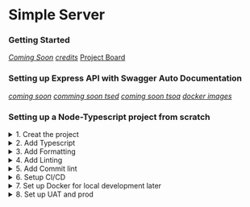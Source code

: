 ﻿# Simple Server

### Getting Started

[_Coming Soon_](https://shields.io/)
[_credits_](https://github.com/microsoft/TypeScript-Node-Starter)
[Project Board](https://github.com/users/melvingaye/projects/2/views/1)

### Setting up Express API with Swagger Auto Documentation

[_coming soon_](https://www.npmjs.com/package/@decorators/express)
[_comming soon tsed_](https://tsed.io/tutorials/swagger.html#endpoint-documentation)
[_coming soon tsoa_](https://tsoa-community.github.io/docs/getting-started.html)
[_docker images_](https://www.docker.com/)

### Setting up a Node-Typescript project from scratch

<details>
<summary>1. Creat the project</summary>

I. Create a directory for the project on your local machine.

II. Create a `/src` directory in your project directory.

III. Create a repo on github and copy the new repo code

```
echo "# simple-server" >> README.md
git init
git add README.md
git commit -m "first commit"
git branch -M main
git remote add origin <REPO_URL>
git push -u origin main
```

IV. Open a terminal in VSCode (make sure you're in the root directory of the project).
Paste and run the copied commands in the terminal (you may have to hit Enter to push to github).
Go back to the browser where you created the repo and refresh, make sure what you pushed shows up on github.

V. Back in the terminal run `npm init --y` to generate a package.json file.

VI. [Add a .gitignore file](https://github.com/github/gitignore/blob/main/Node.gitignore).

VII. Push all changes to github.

</details>

<details>
<summary>2. Add Typescript</summary>

I. Run `npm install -D typescript` to add typescript as a dev dependency. Run `npx tsc -v` to check the version that was installed.

II. Run `npx tsc --y` to init typescript config. Open the generated file and delete everything inside of "compilerOptions" **except** the first line with the link to the tsconfig documentation.

III. Get the node version you're running `node -v`, then get [tsconfig base](https://github.com/tsconfig/bases/) for your node verion, and place it outside/above the "compiletOptions" in the tsconfig file.

IV. In the tsconfig file inside of "compilerOptions", add `outDir: ./dist` (this is where all js files created by the typescript compiler are placed) and `baseUrl: './src` .
Then add `include: ["src/**/*"]` and `exclude: ["/node_modules"]` outside of the compilerOptions. When all these changes are made your tsconfig should look something like this.

```
{
	"extends": "@tsconfig/node14/tsconfig.json",
	"compilerOptions": {
		/* Visit https://aka.ms/tsconfig.json to read more about this file */
		"outDir": "./dist",
		"baseUrl": "./src",
		"types": ["node"]
	},
	"include": ["src/**/*"],
	"exclude": ["/node_modules"]
}
```

V. Run `npm i -D ts-node-dev` to add [ts-node-dev](https://github.com/wclr/ts-node-dev). Run `npm i -D tsconfig-paths` to provide module resolution for tsconfig paths and launch script. Run `npm i -D nodemon` to add [nodemon](https://www.npmjs.com/package/nodemon) for hot reloading on file change and save.

VI. Create a new directory `.vscode` in the root of the project and add a `launch.json` in the directory. Add the following to the launch file. Optional script to add to package.json `"dev": "./node_modules/.bin/nodemon --watch src/**/*.ts --exec ./node_modules/.bin/ts-node-dev -r tsconfig-paths/register ./src/index.ts",` (It is the same as what is in the launch file but gives the option to run from the terminal)

```
{
	"version": "0.2.0",
	"configurations": [
		{
			"type": "node",
			"request": "launch",
			"name": "Run Server",
			"runtimeExecutable": "${workspaceFolder}\\node_modules\\.bin\\nodemon",
			"restart": true,
			"console": "integratedTerminal",
			"internalConsoleOptions": "neverOpen",
			"sourceMaps": true,
			"smartStep": true,
			"args": [
				"--watch",
				"'src/**/*.ts'",
				"--ignore",
				"'src/**/*.spec.ts'",
				"--exec",
				"./node_modules/.bin/ts-node-dev",
				"-r",
				"tsconfig-paths/register",
				"${workspaceFolder}\\src\\index.ts"
			],
			"skipFiles": ["<node_internals>/**"]
		}
	]
}
```

</details>

<details>
<summary>3. Add Formatting</summary>

I. Add [editorconfig](https://editorconfig.org/) in the root of the project.

II. Add prettier `npm i -D prettier`.

III. Add a prettier `.prettierrc` [config](https://prettier.io/docs/en/configuration.html) file to the root of the project and add the following to that file

```
{
	"semi": true,
	"trailingComma": "all",
	"singleQuote": true,
	"printWidth": 120,
	"tabWidth": 4,
	"endOfLine": "lf",
	"bracketSpacing": true
}
```

IV. Add formatting script to package.json `"format": "npx prettier --write src/**/*.ts",`

V. Also enable `autoFormatOnSave` in VSCode settings if it is not enabled, on Windows press `Ctrl + ,` on Mac `Cmd + ,`.

</details>

<details>
<summary>4. Add Linting</summary>

I. Run `npm i -D eslint` to install the linter that gets used to enforce coding standards.

II. Add an eslint `.eslintrc` [config file](https://eslint.org/docs/user-guide/configuring/configuration-files#configuration-file-formats) to the root of your project.

III. In order to use eslint with prettier some dependencies are needed, eslint prettier config and plugin. Run [`npm i -D eslint-config-prettier` [README](https://github.com/prettier/eslint-config-prettier/) and `npm i -D eslint-plugin-prettier` [README](https://github.com/prettier/eslint-plugin-prettier#recommended-configuration).

IV. In order to use eslint to lint typescript there are also dependencies. Run `npm i -D @typescript-eslint/parser` and `npm i -D @typescript-eslint/eslint-plugin`.

V. Add configuration options to the config file. It should look something like this (research other options).

```
{
	"env": { "node": true },
	"parser": "@typescript-eslint/parser",
	"parserOptions": {
		"sourceType": "module"
	},
	"plugins": ["@typescript-eslint", "prettier"],
	"extends": ["eslint:recommended", "plugin:@typescript-eslint/recommended", "plugin:prettier/recommended"],
	"rules": {
		"prettier/prettier": "error"
	}
}
```

VI. Add linting script to package.json `"lint": "eslint --ext .js,.ts ."`

</details>

<details>
<summary>5. Add Commit lint</summary>

I. Run `npm i -D @commitlint/cli @commitlint/config-conventional` [commitlint](https://commitlint.js.org/#/guides-local-setup)

II. Add config file `commitlint.config.js` in the root of the project

```
module.exports = { extends: ['@commitlint/config-conventional'] };
```

III. Add [husky](https://typicode.github.io/husky/#/?id=automatic-recommended) for pre-commit hooks `npx husky-init && npm install`. This will generate a pre-commit file with `npm test` in it. Replace `npm test` with this `echo "Running lint checks..."`

IV. Add the file .husky/commit-msg with no extension and paste this in there

```
#!/bin/sh
. "$(dirname "$0")/_/husky.sh"

npx --no-install commitlint --edit "$1"
```

V. In the terminal run `git commit -m "foo: this will fail"` test to make sure commitlint works on commits

VI. Run `npm i -D lint-staged` to add [linting](https://github.com/okonet/lint-staged#examples) for pre-commit hooks. Add a `.lintstagedrc.json` file in the root of the project. Paste this into the file.

```
{
	"*.{js,ts}": ["eslint --cache --fix"]
}
```

</details>

<details>
<summary>6. Setup CI/CD</summary>

I. Create a develop branch and set it as the [default branch](https://docs.github.com/en/repositories/configuring-branches-and-merges-in-your-repository/managing-branches-in-your-repository/changing-the-default-branch) instead of main.

II. Add [branch protection](https://docs.github.com/en/repositories/configuring-branches-and-merges-in-your-repository/defining-the-mergeability-of-pull-requests/managing-a-branch-protection-rule) for develop and main.

On github on the repo top navigation, Click "Settings" at the top. On the left menu under "Code and automation" click "Branches".
On the page that shows, there should be an "Add Rule" button, click that. Under the possible configurations there are two that will need to be enabled, others can be enabled at your own discretion.

Enable "Require a pull request before merging" and "Dismiss stale pull request approvals when new commits are pushed" in the same section. Then enable "Require status checks to pass before merging" a search box should appear. Search for the names of the jobs created in the .yml files of the workflow actions. For example one step name from the develop.yml is "lint", add that to the check. Lastly enable "Include administrators" to prevent admins from accidental merges. Add another rule with the same settings but the branch name should be main.

On github on the repo top navigation, Click "Settings" at the top. Scroll down till you see "Pull Requests" make sure the only one that is selected is "Allow squash merging" unselect the other options if they are selected.

III. Add the following directory in the root of the project `.github/workflows`

IV. Add `develop.yml` in the workflows directory. Configure develop to lint and run possible tests [Actions Docs](https://docs.github.com/en/actions).

1. Add actions for merges to main, and pr against develop (add branch protection for main)
2. Put develop merge into main on a schedule (once code coverage is setup)
3. [Add Release bot](https://github.com/semantic-release/semantic-release/blob/master/docs/usage/configuration.md#configuration)
4. [_Add Dependabot!_](https://docs.github.com/en/code-security/dependabot/dependabot-version-updates/about-dependabot-version-updates)
5. Add [branch protection](https://docs.github.com/en/repositories/configuring-branches-and-merges-in-your-repository/defining-the-mergeability-of-pull-requests/managing-a-branch-protection-rule)

</details>

<details>
<summary>7. Set up Docker for local development later</summary>
</details>

<details>
<summary>8. Set up UAT and prod</summary>
</details>
